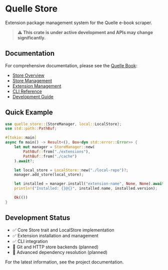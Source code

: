 # Quelle Store

Extension package management system for the Quelle e-book scraper.

> **⚠️ This crate is under active development and APIs may change significantly.**

## Documentation

For comprehensive documentation, please see the [Quelle Book](../../book/):

- [Store Overview](../../book/src/store/overview.md)
- [Store Management](../../book/src/store/management.md) 
- [Extension Management](../../book/src/store/extensions.md)
- [CLI Reference](../../book/src/store/cli-reference.md)
- [Development Guide](../../book/src/development/store-implementation.md)

## Quick Example

```rust
use quelle_store::{StoreManager, local::LocalStore};
use std::path::PathBuf;

#[tokio::main]
async fn main() -> Result<(), Box<dyn std::error::Error>> {
    let mut manager = StoreManager::new(
        PathBuf::from("./extensions"),
        PathBuf::from("./cache")
    ).await?;

    let local_store = LocalStore::new("./local-repo")?;
    manager.add_store(local_store);

    let installed = manager.install("extension-name", None, None).await?;
    println!("Installed: {}@{}", installed.name, installed.version);

    Ok(())
}
```

## Development Status

- ✅ Core Store trait and LocalStore implementation
- ✅ Extension installation and management
- ✅ CLI integration
- 🔄 Git and HTTP store backends (planned)
- 🔄 Advanced dependency resolution (planned)

For the latest information, see the project documentation.